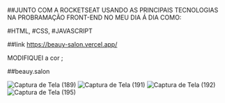##JUNTO COM A ROCKETSEAT USANDO AS PRINCIPAIS TECNOLOGIAS NA PROBRAMAÇÃO FRONT-END NO MEU DIA Á DIA COMO:

#HTML,
#CSS,
#JAVASCRIPT

##link https://beauy-salon.vercel.app/

MODIFIQUEI a cor ;

##beauy.salon

![Captura de Tela (189)](https://user-images.githubusercontent.com/62512557/170850805-e116d12c-9ead-4b8f-a603-5ab5b4579842.png)
![Captura de Tela (191)](https://user-images.githubusercontent.com/62512557/170850806-2a2f851d-0d4d-42ba-a28c-9d57738ad881.png)
![Captura de Tela (192)](https://user-images.githubusercontent.com/62512557/170850807-1f8d81b2-68b5-482f-a35d-290267bcc231.png)
![Captura de Tela (195)](https://user-images.githubusercontent.com/62512557/170850808-1580cc67-52ab-431c-b148-9e4b45b51337.png)
